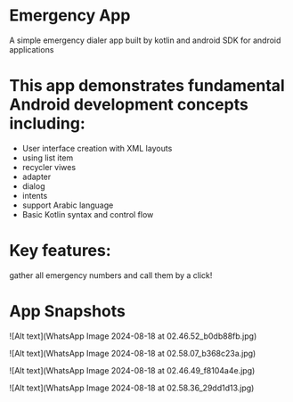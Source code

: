 # Emergency App
A simple emergency dialer app built by kotlin and android SDK for android applications 

# This app demonstrates fundamental Android development concepts including:
- User interface creation with XML layouts
- using list item
- recycler viwes
- adapter
- dialog
- intents
- support Arabic language
- Basic Kotlin syntax and control flow

# Key features:
gather all emergency numbers and call them by a click!

# App Snapshots

![Alt text](WhatsApp Image 2024-08-18 at 02.46.52_b0db88fb.jpg)

![Alt text](WhatsApp Image 2024-08-18 at 02.58.07_b368c23a.jpg)

![Alt text](WhatsApp Image 2024-08-18 at 02.46.49_f8104a4e.jpg)

![Alt text](WhatsApp Image 2024-08-18 at 02.58.36_29dd1d13.jpg)



